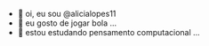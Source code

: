 - 👋 oi, eu sou @alicialopes11
- 👀 eu gosto de jogar bola ...
- 🌱 estou estudando pensamento computacional ...
  
   


